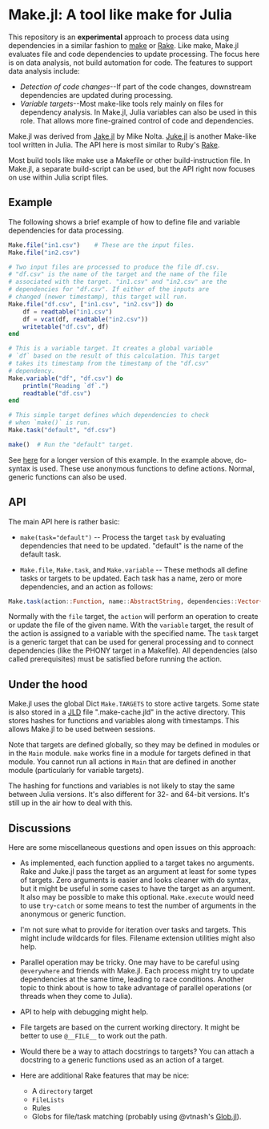 # Make.jl: A tool like make for Julia

This repository is an **experimental** approach to process data using
dependencies in a similar fashion to
[make](https://en.wikipedia.org/wiki/Makefile) or
[Rake](http://docs.seattlerb.org/rake/). Like make, Make.jl evaluates file and
code dependencies to update processing. The focus here is on data analysis, not
build automation for code. The features to support data analysis include:

- *Detection of code changes*--If part of the code changes, downstream 
  dependencies are updated during processing.
- *Variable targets*--Most make-like tools rely mainly on files for 
  dependency analysis. In Make.jl, Julia variables can also be used
  in this role. That allows more fine-grained control of code and dependencies. 
 
Make.jl was derived from [Jake.jl](https://github.com/nolta/Jake.jl) by Mike
Nolta. [Juke.jl](https://github.com/kshramt/Juke.jl) is another Make-like tool
written in Julia. The API here is most similar to Ruby's
[Rake](http://docs.seattlerb.org/rake/).

Most build tools like make use a Makefile or other build-instruction file. In
Make.jl, a separate build-script can be used, but the API right now focuses on
use within Julia script files.

## Example

The following shows a brief example of how to define file and variable 
dependencies for data processing.

```julia
Make.file("in1.csv")    # These are the input files.
Make.file("in2.csv")

# Two input files are processed to produce the file df.csv.
# "df.csv" is the name of the target and the name of the file
# associated with the target. "in1.csv" and "in2.csv" are the 
# dependencies for "df.csv". If either of the inputs are 
# changed (newer timestamp), this target will run.
Make.file("df.csv", ["in1.csv", "in2.csv"]) do 
    df = readtable("in1.csv")
    df = vcat(df, readtable("in2.csv"))
    writetable("df.csv", df) 
end

# This is a variable target. It creates a global variable
# `df` based on the result of this calculation. This target
# takes its timestamp from the timestamp of the "df.csv" 
# dependency.
Make.variable("df", "df.csv") do 
    println("Reading `df`.")
    readtable("df.csv")
end

# This simple target defines which dependencies to check
# when `make()` is run.
Make.task("default", "df.csv")

make()  # Run the "default" target.
```

See [here](https://github.com/tshort/Make.jl/blob/master/test/runtests.jl) for a
longer version of this example. In the example above, do-syntax is used. These
use anonymous functions to define actions. Normal, generic functions can also be 
used.

## API 

The main API here is rather basic:

* `make(task="default")` -- Process the target `task` by evaluating dependencies
  that need to be updated. "default" is the name of the default task.

* `Make.file`, `Make.task`, and `Make.variable` -- These methods all define
  tasks or targets to be updated. Each task has a name, zero or more
  dependencies, and an action as follows:
    
```julia 
Make.task(action::Function, name::AbstractString, dependencies::Vector{AbstractString})
```
Normally with the `file` target, the `action` will perform an operation to create
or update the file of the given name. With the `variable` target, the result
of the action is assigned to a variable with the specified name. The `task`
target is a generic target that can be used for general processing and to 
connect dependencies (like the PHONY target in a Makefile). All dependencies
(also called prerequisites) must be satisfied before running the action.

## Under the hood

Make.jl uses the global Dict `Make.TARGETS` to store active targets. Some state
is also stored in a [JLD](https://github.com/JuliaLang/JLD.jl) file
".make-cache.jld" in the active directory. This stores hashes for functions and
variables along with timestamps. This allows Make.jl to be used between
sessions. 

Note that targets are defined globally, so they may be defined in modules or
in the `Main` module. `make` works fine in a module for targets defined in that
module. You cannot run all actions in `Main` that are defined in another module
(particularly for variable targets).

The hashing for functions and variables is not likely to stay the same between
Julia versions. It's also different for 32- and 64-bit versions. It's still up
in the air how to deal with this.

## Discussions

Here are some miscellaneous questions and open issues on this approach:

- As implemented, each function applied to a target takes no arguments. Rake
  and Juke.jl pass the target as an argument at least for some types of targets.
  Zero arguments is easier and looks cleaner with do syntax, but it might be
  useful in some cases to have the target as an argument. It also may be 
  possible to make this optional. `Make.execute` would need to use `try`-`catch` 
  or some means to test the number of arguments in the anonymous or generic
  function.
  
- I'm not sure what to provide for iteration over tasks and targets. This 
  might include wildcards for files. Filename extension utilities might also
  help.

- Parallel operation may be tricky. One may have to be careful using 
  `@everywhere` and friends with Make.jl. Each process might try to update 
  dependencies at the same time, leading to race conditions. Another topic to
  think about is how to take advantage of parallel operations (or threads when 
  they come to Julia). 
  
- API to help with debugging might help.

- File targets are based on the current working directory. It might be better
  to use `@__FILE__` to work out the path.
  
- Would there be a way to attach docstrings to targets? You can attach a 
  docstring to a generic functions used as an action of a target. 

- Here are additional Rake features that may be nice:
  - A `directory` target
  - `FileLists`
  - Rules
  - Globs for file/task matching (probably using @vtnash's 
    [Glob.jl](https://github.com/vtjnash/Glob.jl)).

